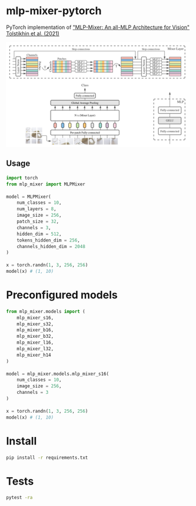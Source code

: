# mlp-mixer-pytorch
PyTorch implementation of ["MLP-Mixer: An all-MLP Architecture for Vision" Tolstikhin et al. (2021)](https://arxiv.org/abs/2105.01601)

<img src="./assets/architecture.png" width="500px"></img>

## Usage

```python
import torch
from mlp_mixer import MLPMixer

model = MLPMixer(
    num_classes = 10,
    num_layers = 8,
    image_size = 256,
    patch_size = 32,
    channels = 3,
    hidden_dim = 512,
    tokens_hidden_dim = 256,
    channels_hidden_dim = 2048
)

x = torch.randn(1, 3, 256, 256)
model(x) # (1, 10)
```

# Preconfigured models
```python
from mlp_mixer.models import (
    mlp_mixer_s16,
    mlp_mixer_s32,
    mlp_mixer_b16,
    mlp_mixer_b32,
    mlp_mixer_l16,
    mlp_mixer_l32,
    mlp_mixer_h14
)

model = mlp_mixer.models.mlp_mixer_s16(
    num_classes = 10,
    image_size = 256,
    channels = 3
)

x = torch.randn(1, 3, 256, 256)
model(x) # (1, 10)
```

# Install

```bash
pip install -r requirements.txt
```

# Tests

```bash
pytest -ra
```